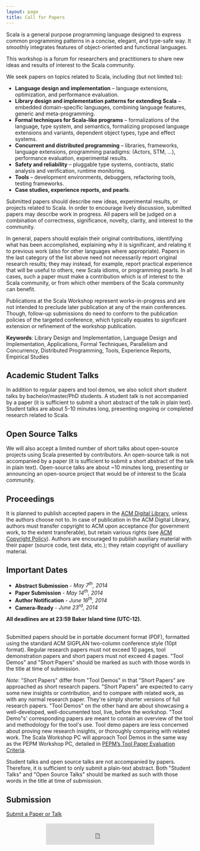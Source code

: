 ```yaml
---
layout: page
title: Call for Papers
---
```


Scala is a general purpose programming language designed to express common
programming patterns in a concise, elegant, and type-safe way. It smoothly
integrates features of object-oriented and functional languages.

This workshop is a forum for researchers and practitioners to share new ideas
and results of interest to the Scala community.

We seek papers on topics related to Scala, including (but not limited to):

- **Language design and implementation** – language extensions, optimization, and performance evaluation.
- **Library design and implementation patterns for extending Scala** – embedded domain-specific languages, combining language features, generic and meta-programming.
- **Formal techniques for Scala-like programs** – formalizations of the language, type system, and semantics, formalizing proposed language extensions and variants, dependent object types, type and effect systems.
- **Concurrent and distributed programming** – libraries, frameworks, language extensions, programming paradigms: (Actors, STM, …), performance evaluation, experimental results.
- **Safety and reliability** – pluggable type systems, contracts, static analysis and verification, runtime monitoring.
- **Tools** – development environments, debuggers, refactoring tools, testing frameworks.
- **Case studies, experience reports, and pearls**.

Submitted papers should describe new ideas, experimental results, or projects
related to Scala. In order to encourage lively discussion, submitted papers
may describe work in progress. All papers will be judged on a combination of
correctness, significance, novelty, clarity, and interest to the community.

In general, papers should explain their original contributions, identifying
what has been accomplished, explaining why it is significant, and relating it
to previous work (also for other languages where appropriate). Papers in the
last category of the list above need not necessarily report original research
results; they may instead, for example, report practical experience that will
be useful to others, new Scala idioms, or programming pearls. In all cases,
such a paper must make a contribution which is of interest to the Scala
community, or from which other members of the Scala community can benefit.

Publications at the Scala Workshop represent works-in-progress and are not
intended to preclude later publication at any of the main conferences. Though,
follow-up submissions do need to conform to the publication policies of the
targeted conference, which typically equates to significant extension or
refinement of the workshop publication.

**Keywords**: Library Design and Implementation, Language Design and
Implementation, Applications, Formal Techniques, Parallelism and Concurrency,
Distributed Programming, Tools, Experience Reports, Empirical Studies

## Academic Student Talks

In addition to regular papers and tool demos, we also solicit short student
talks by bachelor/master/PhD students. A student talk is not accompanied by a
paper (it is sufficient to submit a short abstract of the talk in plain text).
Student talks are about 5-10 minutes long, presenting ongoing or completed
research related to Scala.

## Open Source Talks

We will also accept a limited number of short talks about open-source projects
using Scala presented by contributors. An open-source talk is not accompanied
by a paper (it is sufficient to submit a short abstract of the talk in plain
text). Open-source talks are about ~10 minutes long, presenting or announcing
an open-source project that would be of interest to the Scala community.

## Proceedings

It is planned to publish accepted papers in the [ACM Digital Library](http://dl.acm.org/), unless
the authors choose not to. In case of publication in the ACM Digital Library,
authors must transfer copyright to ACM upon acceptance (for government work,
to the extent transferable), but retain various rights (see [ACM Copyright Policy](http://www.acm.org/publications/policies/copyright_policy)).
Authors are encouraged to publish auxiliary material with their paper
(source code, test data, etc.); they retain copyright of auxiliary material.


## Important Dates

<div class="important-dates">
  <ul>
    <li><strong>Abstract Submission</strong> - <i>May 7<sup>th</sup>, 2014</i></li>
    <li><strong>Paper Submission</strong> - <i>May 14<sup>th</sup>, 2014</i></li>
    <li><strong>Author Notification</strong> - <i>June 16<sup>th</sup>, 2014</i></li>
    <li><strong>Camera-Ready</strong> - <i>June 23<sup>rd</sup>, 2014</i></li>
  </ul>
</div>

<div class="centered">
  <strong>All deadlines are at 23:59 Baker Island time (UTC-12).</strong>
</div>
<br/>

Submitted papers should be in portable document format (PDF), formatted using
the standard ACM SIGPLAN two-column conference style (10pt format). Regular
research papers must not exceed 10 pages, tool demonstration papers and short
papers must not exceed 4 pages. "Tool Demos" and "Short Papers" should be
marked as such with those words in the title at time of submission.

_Note:_ "Short Papers" differ from "Tool Demos" in that "Short Papers" are
approached as short research papers. "Short Papers" are expected to carry some
new insights or contribution, and to compare with related work, as with any
normal research paper. They're simply shorter versions of full research
papers. "Tool Demos" on the other hand are about showcasing a well-developed,
well-documented tool, live, before the workshop. "Tool Demo"s' corresponding
papers are meant to contain an overview of the tool and methodology for the
tool's use. Tool demo papers are less concerned about proving new research
insights, or thoroughly comparing with related work. The Scala Workshop PC
will approach Tool Demos in the same way as the PEPM Workshop PC, detailed in
[PEPM’s Tool Paper Evaluation Criteria](http://www.program-transformation.org/PEPM14/ToolPaperAdvice).

Student talks and open source talks are not accompanied by papers. Therefore,
it is sufficient to only submit a plain-text abstract. Both "Student Talks"
and "Open Source Talks" should be marked as such with those words in the title
at time of submission.

## Submission

<div class="centered">
  <a href="https://www.easychair.org/conferences/?conf=scala2014" class="btn btn-outline btn-lg">Submit a Paper or Talk</a>
</div>

<center></br>
<iframe src="http://free.timeanddate.com/countdown/i458r4pg/n3399/cf11/cm0/cu4/ct0/cs0/ca0/cr0/ss0/cac000/cpc000/pcfff/tcfff/fs100/szw320/szh135/tatScala'14%20Submission%20Countdown%3A/tac000/tptTime%20since%20Event%20started%20in/tpc000/mac000/mpc000/iso2014-05-14T23:59:59" frameborder="0" width="291" height="57"></iframe>
</center>

<!-- The submission site is now closed to new submissions. Authors who have
submitted papers may view or download their submission via EasyChair
[https://www.easychair.org/conferences/?conf=scala2014](https://www.easychair.org/conferences/?conf=scala2014)
 -->
